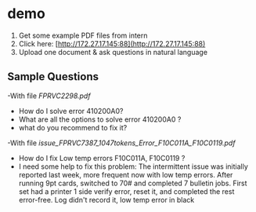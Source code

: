 # demo

1. Get some example PDF files from intern
2. Click here: [http://172.27.17.145:88](http://172.27.17.145:88)
3. Upload one document & ask questions in natural language

## Sample Questions


-With file *FPRVC2298.pdf*
 
 
 - How do I solve error 410200A0?
 - What are all the options to solve error 410200A0 ?
 - what do you recommend to fix it?


-With file *issue_FPRVC7387_1047tokens_Error_F10C011A_F10C0119.pdf*


 - How do I fix  Low temp errors F10C011A, F10C0119 ?
 - I need some help to fix this problem:  The intermittent issue was initially reported last week, more frequent now with low temp errors. After running 9pt cards, switched to 70# and completed 7 bulletin jobs. First set had a printer 1 side verify error, reset it, and completed the rest error-free. Log didn't record it, low temp error in black